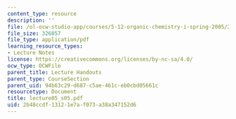 ```yaml
---
content_type: resource
description: ''
file: /ol-ocw-studio-app/courses/5-12-organic-chemistry-i-spring-2005/2b48ccdf13121e7af073a38a347152d6_lecture05_s05.pdf
file_size: 326057
file_type: application/pdf
learning_resource_types:
- Lecture Notes
license: https://creativecommons.org/licenses/by-nc-sa/4.0/
ocw_type: OCWFile
parent_title: Lecture Handouts
parent_type: CourseSection
parent_uid: 94b63c29-d687-c5ae-461c-eb0cbd05661c
resourcetype: Document
title: lecture05_s05.pdf
uid: 2b48ccdf-1312-1e7a-f073-a38a347152d6
---
```

